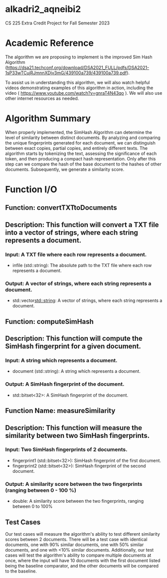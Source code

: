 # alkadri2_aqneibi2
CS 225 Extra Credit Project for Fall Semester 2023

# Academic Reference

The algorithm we are proposing to implement is the improved Sim Hash Algorithm (https://dsa21.techconf.org/download/DSA2021_FULL/pdfs/DSA2021-1sP33wTCujRJmnnXDjv3mG/439100a739/439100a739.pdf).

To assist us in understanding this algorithm, we will also watch helpful videos demonstrating examples of this algorithm in action, including the video ( https://www.youtube.com/watch?v=gnraT4N43qo ). We will also use other internet resources as needed.

# Algorithm Summary

When properly implemented, the SimHash Algorithm can determine the level of similarity between distinct documents. By analyzing and comparing the unique fingerprints generated for each document, we can distinguish between exact copies, partial copies, and entirely different texts. The algorithm starts by tokenizing the text, assessing the significance of each token, and then producing a compact hash representation. Only after this step can we compare the hash of the base document to the hashes of other documents. Subsequently, we generate a similarity score.

# Function I/O

## Function: convertTXTtoDocuments
## Description: This function will convert a TXT file into a vector of strings, where each string represents a document.
### Input: A TXT file where each row represents a document.
 - infile (std::string): The absolute path to the TXT file where each row represents a document.
### Output: A vector of strings, where each string represents a document.
 - std::vector<std::string>: A vector of strings, where each string represents a document.
## Function: computeSimHash
## Description: This function will compute the SimHash fingerprint for a given document.
### Input: A string which represents a document.
 - document (std::string): A string which represents a document.
### Output: A SimHash fingerprint of the document.
 - std::bitset<32>: A SimHash fingerprint of the document.

## Function Name: measureSimilarity
## Description: This function will measure the similarity between two SimHash fingerprints.
### Input: Two SimHash fingerprints of 2 documents.
 - fingerprint1 (std::bitset<32>): SimHash fingerprint of the first document.
 - fingerprint2 (std::bitset<32>): SimHash fingerprint of the second document.
### Output: A similarity score between the two fingerprints (ranging between 0 - 100 %)
 - double: A similarity score between the two fingerprints, ranging between 0 to 100%

## Test Cases
Our test cases will measure the algorithm's ability to test different similarity scores between 2 documents. There will be a test case with identical documents, one with 90% similar documents, one with 50% similar documents, and one with <10% similar documents. Additionally, our test cases will test the algorithm's ability to compare multiple documents at once, where the input will have 10 documents with the first document listed being the baseline comparator, and the other documents will be compared to the baseline.
